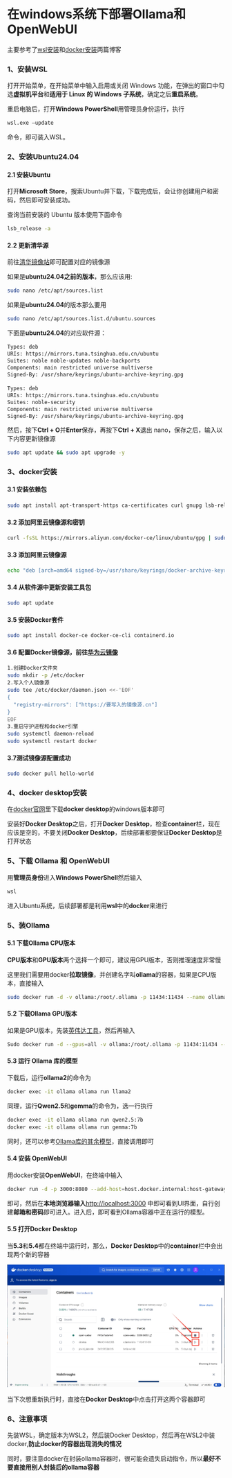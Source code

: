 # 在windows系统下部署Ollama和OpenWebUI
主要参考了[wsl安装](https://blog.csdn.net/wangtcCSDN/article/details/137950545)和[docker安装](https://blog.csdn.net/qq_43840665/article/details/140684568)两篇博客

### 1、安装WSL
<p>打开开始菜单，在开始菜单中输入启用或关闭 Windows 功能，在弹出的窗口中勾选<b>虚拟机平台</b>和<b>适用于 Linux 的 Windows 子系统</b>，确定之后<b>重启系统</b>。</p>

重启电脑后，打开<b>Windows PowerShell</b>用管理员身份运行，执行
```bash
wsl.exe –update
```
命令，即可装入WSL。

### 2、安装Ubuntu24.04
#### 2.1 安装Ubuntu
<p>打开<b>Microsoft Store</b>，搜索Ubuntu并下载，下载完成后，会让你创建用户和密码，然后即可安装成功。</p>
<p>查询当前安装的 Ubuntu 版本使用下面命令</p>

```bash
lsb_release -a
```  
#### 2.2 更新清华源
前往[清华镜像站](https://mirrors.tuna.tsinghua.edu.cn/help/ubuntu/)即可配置对应的镜像源

<p>如果是<b>ubuntu24.04之前的版本</b>，那么应该用:</p>

```bash
sudo nano /etc/apt/sources.list
```

如果是<b>ubuntu24.04</b>的版本那么要用
```bash
sudo nano /etc/apt/sources.list.d/ubuntu.sources
```
下面是<b>ubuntu24.04</b>的对应软件源：
```
Types: deb
URIs: https://mirrors.tuna.tsinghua.edu.cn/ubuntu
Suites: noble noble-updates noble-backports
Components: main restricted universe multiverse
Signed-By: /usr/share/keyrings/ubuntu-archive-keyring.gpg

Types: deb
URIs: https://mirrors.tuna.tsinghua.edu.cn/ubuntu
Suites: noble-security
Components: main restricted universe multiverse
Signed-By: /usr/share/keyrings/ubuntu-archive-keyring.gpg
```
然后，按下<b>Ctrl + O</b>并<b>Enter</b>保存，再按下<b>Ctrl + X</b>退出 nano，保存之后，输入以下内容更新镜像源
```bash
sudo apt update && sudo apt upgrade -y
```

### 3、docker安装
#### 3.1 安装依赖包
```bash
sudo apt install apt-transport-https ca-certificates curl gnupg lsb-release
```

#### 3.2 添加阿里云镜像源和密钥
```bash
curl -fsSL https://mirrors.aliyun.com/docker-ce/linux/ubuntu/gpg | sudo gpg --dearmor -o /usr/share/keyrings/docker-archive-keyring.gpg
```
#### 3.3 添加阿里云镜像源
```bash
echo "deb [arch=amd64 signed-by=/usr/share/keyrings/docker-archive-keyring.gpg] https://mirrors.aliyun.com/docker-ce/linux/ubuntu $(lsb_release -cs) stable" | sudo tee /etc/apt/sources.list.d/docker.list > /dev/null
```
#### 3.4 从软件源中更新安装工具包
```bash
sudo apt update
```
#### 3.5 安装Docker套件
```bash
sudo apt install docker-ce docker-ce-cli containerd.io
```
#### 3.6 配置Docker镜像源，前往[华为云镜像](https://console.huaweicloud.com/swr/?region=cn-north-4#/swr/mirror)
```bash
1.创建Docker文件夹
sudo mkdir -p /etc/docker
2.写入个人镜像源
sudo tee /etc/docker/daemon.json <<-'EOF'
{
  "registry-mirrors": ["https://要写入的镜像源.cn"]
}
EOF
3.重启守护进程和docker引擎
sudo systemctl daemon-reload
sudo systemctl restart docker
```
#### 3.7测试镜像源配置成功
```bash
sudo docker pull hello-world
```

### 4、docker desktop安装
在[docker官网](https://www.docker.com/products/docker-desktop/)里下载<b>docker desktop</b>的windows版本即可

安装好**Docker Desktop**之后，打开**Docker Desktop**，检查**container**栏，现在应该是空的，不要关闭**Docker Desktop**，后续部署都要保证**Docker Desktop**是打开状态

### 5、下载 Ollama 和 OpenWebUI 
用<b>管理员身份</b>进入<b>Windows PowerShell</b>然后输入
```bash
wsl
```
进入Ubuntu系统，后续部署都是利用**wsl**中的**docker**来进行

### 5、装Ollama
#### 5.1 下载Ollama CPU版本
<p><b>CPU版本</b>和<b>GPU版本</b>两个选择一个即可，建议用GPU版本，否则推理速度非常慢</p>
<p>这里我们需要用docker<b>拉取镜像</b>，并创建名字叫<b>ollama</b>的容器，如果是CPU版本，直接输入</p>

```bash
sudo docker run -d -v ollama:/root/.ollama -p 11434:11434 --name ollama ollama/ollama
```
#### 5.2 下载Ollama GPU版本
如果是GPU版本，先装[英伟达工具](https://docs.nvidia.com/datacenter/cloud-native/container-toolkit/latest/install-guide.html#installation)，然后再输入
```bash
Sudo docker run -d --gpus=all -v ollama:/root/.ollama -p 11434:11434 --name ollama ollama/ollama
```
#### 5.3 运行 Ollama 库的模型
下载后，运行<b>ollama2</b>的命令为
```bash
docker exec -it ollama ollama run llama2
```
同理，运行<b>Qwen2.5</b>和<b>gemma</b>的命令为，选一行执行
```bash
docker exec -it ollama ollama run qwen2.5:7b
docker exec -it ollama ollama run gemma:7b
```
同时，还可以参考[Ollama库的其余模型](https://ollama.com/library)，直接调用即可
#### 5.4 安装 OpenWebUI
用docker安装<b>OpenWebUI</b>，在终端中输入
```bash
docker run -d -p 3000:8080 --add-host=host.docker.internal:host-gateway -v open-webui:/app/backend/data --name open-webui --restart always ghcr.io/open-webui/open-webui:main
```
即可，然后在<b>本地浏览器输入</b>[http://localhost:3000](http://localhost:3000) 中即可看到UI界面，自行创建<b>邮箱和密码</b>即可进入。进入后，即可看到Ollama容器中正在运行的模型。

#### 5.5 打开Docker Desktop
<p>当<b>5.3</b>和<b>5.4</b>都在终端中运行时，那么，<b>Docker Desktop</b>中的<b>container</b>栏中会出现两个新的容器</p>

![](/imge/20241120dockerdesktop.png)

<p>当下次想重新执行时，直接在<b>Docker Desktop</b>中点击打开这两个容器即可</p>

### 6、注意事项
先装WSL，确定版本为WSL2，然后装Docker Desktop，然后再在WSL2中装docker,**防止docker的容器出现消失的情况**

同时，要注意docker在封装ollama容器时，很可能会遗失启动指令，所以**最好不要直接用别人封装后的ollama容器**
